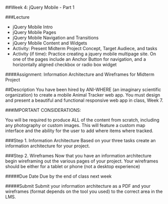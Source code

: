 ##Week 4: jQuery Mobile - Part 1

###Lecture

-	jQuery Mobile Intro
-	jQuery Mobile Pages
-	jQuery Mobile Navigation and Transitions
-	jQuery Mobile Content and Widgets
-	Activity: Present Midterm Project Concept, Target Audiece, and tasks
-	Activity (if time): Practice creating a jquery mobile multipage site.  On one of the pages include an Anchor Button for navigation, and a horizontally aligned checkbox or radio box widget 

####Assignment: Information Architecture and Wireframes for Midterm Project

##Description
You have been hired by ANI-WHERE (an imaginary scientific organization) to create a mobile Animal Tracker web app. You must design and present a beautiful and 
functional responsive web app in class, Week 7.

###IMPORTANT CONSIDERATIONS:

You will be required to produce ALL of the content from scratch, including any photography or custom images.
This will feature a custom map interface and the ability for the user to add where items where tracked.

###Step 1. Information Architecture
Based on your three tasks create an information architecture for your project.

###Step 2. Wireframes
Now that you have an information architecture begin wireframing out the various pages of your project. Your wireframes
should be either for a tablet or phone (not a desktop experience)


#####Due Date
Due by the end of class next week

#####Submit
Submit your information architecture as a PDF and your wireframes (format depends on the tool you used) to the correct area in the LMS.

